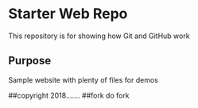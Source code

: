 # Starter Web Repo

This repository is for showing how Git and GitHub work

## Purpose

Sample website with plenty of files for demos

##copyright
2018.......
##fork
do fork